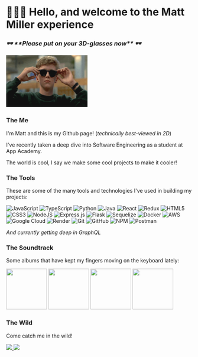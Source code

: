 <div>
  <h1> 🙋🏼‍♂️ Hello, and welcome to the Matt Miller experience </h1>
   <h3><em>🕶️ **Please put on your 3D-glasses now** 🕶️</em></h3>
</div>

<img src="glasses-gif.gif" height="140px" width="220px" />

<h3>The Me</h3>

I'm Matt and this is my Github page! (<em>technically best-viewed in 2D</em>)

I've recently taken a deep dive into Software Engineering as a student at App Academy.

The world is cool, I say we make some cool projects to make it cooler!

<h3>The Tools</h3>

These are some of the many tools and technologies I've used in building my projects:


![JavaScript](https://img.shields.io/badge/javascript-%23323330.svg?style=for-the-badge&logo=javascript&logoColor=%23F7DF1E)
![TypeScript](https://img.shields.io/badge/typescript-%23007ACC.svg?style=for-the-badge&logo=typescript&logoColor=white)
![Python](https://img.shields.io/badge/python-3670A0?style=for-the-badge&logo=python&logoColor=ffdd54)
![Java](https://img.shields.io/badge/java-%23ED8B00.svg?style=for-the-badge&logo=openjdk&logoColor=white)
![React](https://img.shields.io/badge/react-%2320232a.svg?style=for-the-badge&logo=react&logoColor=%2361DAFB)
![Redux](https://img.shields.io/badge/redux-%23593d88.svg?style=for-the-badge&logo=redux&logoColor=white)
![HTML5](https://img.shields.io/badge/html5-%23E34F26.svg?style=for-the-badge&logo=html5&logoColor=white)
![CSS3](https://img.shields.io/badge/css3-%231572B6.svg?style=for-the-badge&logo=css3&logoColor=white)
![NodeJS](https://img.shields.io/badge/node.js-6DA55F?style=for-the-badge&logo=node.js&logoColor=white)
![Express.js](https://img.shields.io/badge/express.js-%23404d59.svg?style=for-the-badge&logo=express&logoColor=%2361DAFB)
![Flask](https://img.shields.io/badge/flask-%23000.svg?style=for-the-badge&logo=flask&logoColor=white)
![Sequelize](https://img.shields.io/badge/Sequelize-52B0E7?style=for-the-badge&logo=Sequelize&logoColor=white)
![Docker](https://img.shields.io/badge/docker-%230db7ed.svg?style=for-the-badge&logo=docker&logoColor=white)
![AWS](https://img.shields.io/badge/AWS-%23FF9900.svg?style=for-the-badge&logo=amazon-aws&logoColor=white)
![Google Cloud](https://img.shields.io/badge/GoogleCloud-%234285F4.svg?style=for-the-badge&logo=google-cloud&logoColor=white)
![Render](https://img.shields.io/badge/Render-%46E3B7.svg?style=for-the-badge&logo=render&logoColor=white)
![Git](https://img.shields.io/badge/git-%23F05033.svg?style=for-the-badge&logo=git&logoColor=white)
![GitHub](https://img.shields.io/badge/github-%23121011.svg?style=for-the-badge&logo=github&logoColor=white)
![NPM](https://img.shields.io/badge/NPM-%23CB3837.svg?style=for-the-badge&logo=npm&logoColor=white)
![Postman](https://img.shields.io/badge/Postman-FF6C37?style=for-the-badge&logo=postman&logoColor=white)


<em>And currently getting deep in GraphQL</em>

<h3>The Soundtrack</h3>

Some albums that have kept my fingers moving on the keyboard lately:

<a href="https://open.spotify.com/album/2pIFOXH6DxLbWcUO19mbXa?si=NEemupfzSBqDAH7FBpYZ0Q"><img height="110px" width="110px" src="https://f4.bcbits.com/img/a1061896265_65" /></a>
<a href="https://open.spotify.com/album/2dIGnmEIy1WZIcZCFSj6i8?si=rfsJoQ-3RaC3-h_pI7xJbg"><img height="110px" width="110px" src="https://static.wikia.nocookie.net/kong/images/1/19/PlasticBeachDay.jpg/revision/latest?cb=20211124211707" /><a/>
<a href="https://open.spotify.com/album/05ag5ukffFozEnXGOeuTTD?si=aiIizRNESxihKqp2wQk7uw"><img height="110px" width="110px" src="https://f4.bcbits.com/img/a1890146474_10.jpg" /></a>
<a href="https://open.spotify.com/album/2ZV63aOqkSh0l49vmvjLOn?si=mgSLvOfgQ_2D3q3fSz4KDA"><img height="110px" width="110px" src="https://best-fit.transforms.svdcdn.com/production/albums/Tennis_-_Yours_Conditionally.jpeg?w=469&h=469&q=100&auto=format&fit=crop&dm=1643651849&s=d5dbd5b178fafe12cde420924ff58c11" /></a>



<h3>The Wild</h3>

Come catch me in the wild!


<a href="https://www.linkedin.com/in/matt-miller-86854aa9/">
  <img src="https://img.shields.io/badge/linkedin-%230077B5.svg?style=for-the-badge&logo=linkedin&logoColor=white" />
</a>

<a href="https://leetcode.com/matchoomeelah/">
  <img src="https://img.shields.io/badge/LeetCode-000000?style=for-the-badge&logo=LeetCode&logoColor=#d16c06" />
</a>



<!--
**matchoomeelah/matchoomeelah** is a ✨ _special_ ✨ repository because its `README.md` (this file) appears on your GitHub profile.

Here are some ideas to get you started:

- 🔭 I’m currently working on ...
- 🌱 I’m currently learning ...
- 👯 I’m looking to collaborate on ...
- 🤔 I’m looking for help with ...
- 💬 Ask me about ...
- 📫 How to reach me: ...
- 😄 Pronouns: ...
- ⚡ Fun fact: ...
-->
